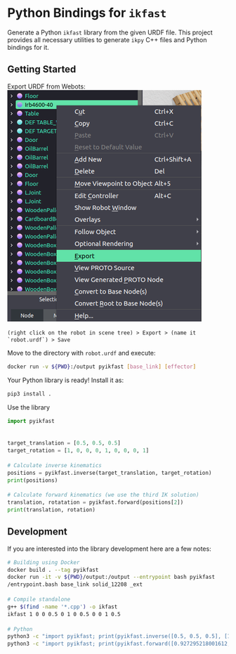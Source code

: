 # Python Bindings for `ikfast`

Generate a Python `ikfast` library from the given URDF file.
This project provides all necessary utilities to generate `ikpy` C++ files and Python bindings for it.

## Getting Started

Export URDF from Webots:  
![Export URDF menu](./assets/menu.png)
```
(right click on the robot in scene tree) > Export > (name it `robot.urdf`) > Save
```

Move to the directory with `robot.urdf` and execute:
```bash
docker run -v ${PWD}:/output pyikfast [base_link] [effector]
```

Your Python library is ready!
Install it as:
```bash
pip3 install .
```

Use the library
```python
import pyikfast


target_translation = [0.5, 0.5, 0.5]
target_rotation = [1, 0, 0, 0, 1, 0, 0, 0, 1]

# Calculate inverse kinematics
positions = pyikfast.inverse(target_translation, target_rotation)
print(positions)

# Calculate forward kinematics (we use the third IK solution)
translation, rotatation = pyikfast.forward(positions[2])
print(translation, rotation)
```

## Development
If you are interested into the library development here are a few notes:

```bash
# Building using Docker
docker build . --tag pyikfast
docker run -it -v ${PWD}/output:/output --entrypoint bash pyikfast
/entrypoint.bash base_link solid_12208 _ext

# Compile standalone
g++ $(find -name '*.cpp') -o ikfast
ikfast 1 0 0 0.5 0 1 0 0.5 0 0 1 0.5

# Python
python3 -c "import pyikfast; print(pyikfast.inverse([0.5, 0.5, 0.5], [1, 0, 0, 0, 1, 0, 0, 0, 1]))"
python3 -c "import pyikfast; print(pyikfast.forward([0.927295218001612, -2.899331265288886, 2.048719302774242, -1.057447868999410, 1.163951188044116, 0.612010251709654]))"
```
